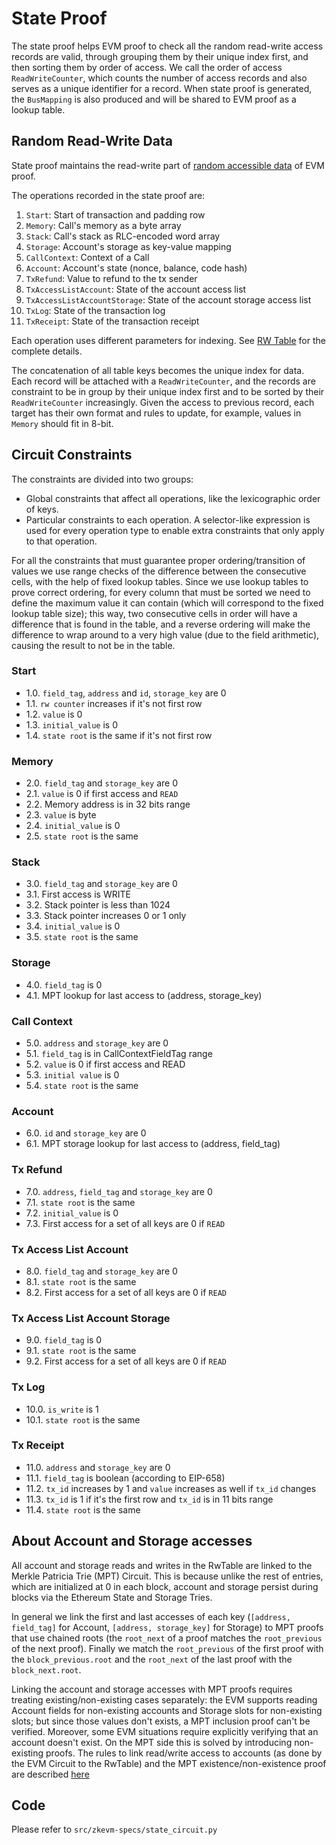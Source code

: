 # State Proof

The state proof helps EVM proof to check all the random read-write access records are valid, through grouping them by their unique index first, and then sorting them by order of access. We call the order of access `ReadWriteCounter`, which counts the number of access records and also serves as a unique identifier for a record. When state proof is generated, the `BusMapping` is also produced and will be shared to EVM proof as a lookup table.

## Random Read-Write Data

State proof maintains the read-write part of [random accessible data](./evm-proof.md#Random-Accessible-Data) of EVM proof.

The operations recorded in the state proof are:

1. `Start`: Start of transaction and padding row
2. `Memory`: Call's memory as a byte array
3. `Stack`: Call's stack as RLC-encoded word array
4. `Storage`: Account's storage as key-value mapping
5. `CallContext`: Context of a Call
6. `Account`: Account's state (nonce, balance, code hash)
7. `TxRefund`: Value to refund to the tx sender
8. `TxAccessListAccount`: State of the account access list
9. `TxAccessListAccountStorage`: State of the account storage access list
10. `TxLog`: State of the transaction log
11. `TxReceipt`: State of the transaction receipt

Each operation uses different parameters for indexing.  See [RW Table](./tables.md#rw_table) for the complete details.

The concatenation of all table keys becomes the unique index for data. Each record will be attached with a `ReadWriteCounter`, and the records are constraint to be in group by their unique index first and to be sorted by their `ReadWriteCounter` increasingly. Given the access to previous record, each target has their own format and rules to update, for example, values in `Memory` should fit in 8-bit.

## Circuit Constraints

The constraints are divided into two groups:

- Global constraints that affect all operations, like the lexicographic order of keys.
- Particular constraints to each operation.  A selector-like expression is used for every operation type to enable extra constraints that only apply to that operation.

For all the constraints that must guarantee proper ordering/transition of
values we use range checks of the difference between the consecutive cells,
with the help of fixed lookup tables.  Since we use lookup tables to prove
correct ordering, for every column that must be sorted we need to define the
maximum value it can contain (which will correspond to the fixed lookup table
size); this way, two consecutive cells in order will have a difference that is
found in the table, and a reverse ordering will make the difference to wrap
around to a very high value (due to the field arithmetic), causing the result
to not be in the table.

### Start
- 1.0. `field_tag`, `address` and `id`, `storage_key` are 0
- 1.1. `rw counter` increases if it's not first row
- 1.2. `value` is 0
- 1.3. `initial_value` is 0
- 1.4. `state root` is the same if it's not first row

### Memory
- 2.0. `field_tag` and `storage_key` are 0
- 2.1. `value` is 0 if first access and `READ`
- 2.2. Memory address is in 32 bits range
- 2.3. `value` is byte
- 2.4. `initial_value` is 0
- 2.5. `state root` is the same

### Stack

- 3.0. `field_tag` and `storage_key` are 0
- 3.1. First access is WRITE
- 3.2. Stack pointer is less than 1024
- 3.3. Stack pointer increases 0 or 1 only
- 3.4. `initial_value` is 0
- 3.5. `state root` is the same

### Storage
- 4.0. `field_tag` is 0
- 4.1. MPT lookup for last access to (address, storage_key)

### Call Context
- 5.0. `address` and `storage_key` are 0
- 5.1. `field_tag` is in CallContextFieldTag range
- 5.2. `value` is 0 if first access and READ
- 5.3. `initial value` is 0
- 5.4. `state root` is the same

### Account
- 6.0. `id` and `storage_key` are 0
- 6.1. MPT storage lookup for last access to (address, field_tag)

### Tx Refund
- 7.0. `address`, `field_tag` and `storage_key` are 0
- 7.1. `state root` is the same
- 7.2. `initial_value` is 0
- 7.3. First access for a set of all keys are 0 if `READ`

### Tx Access List Account
- 8.0. `field_tag` and `storage_key` are 0
- 8.1. `state root` is the same
- 8.2. First access for a set of all keys are 0 if `READ`


### Tx Access List Account Storage
- 9.0. `field_tag` is 0
- 9.1. `state root` is the same
- 9.2. First access for a set of all keys are 0 if `READ`

### Tx Log
- 10.0. `is_write` is 1
- 10.1. `state root` is the same

### Tx Receipt
- 11.0. `address` and `storage_key` are 0
- 11.1. `field_tag` is boolean (according to EIP-658)
- 11.2. `tx_id` increases by 1 and `value` increases as well if `tx_id` changes 
- 11.3. `tx_id` is 1 if it's the first row and `tx_id` is in 11 bits range
- 11.4. `state root` is the same

## About Account and Storage accesses

All account and storage reads and writes in the RwTable are linked to the Merkle
Patricia Trie (MPT) Circuit.  This is because unlike the rest of entries, which
are initialized at 0 in each block, account and storage persist during blocks via
the Ethereum State and Storage Tries.

In general we link the first and last accesses of each key (`[address,
field_tag]` for Account, `[address, storage_key]` for Storage) to MPT proofs that
use chained roots (the `root_next` of a proof matches the `root_previous` of the
next proof).  Finally we match the `root_previous` of the first proof with the
`block_previous.root` and the `root_next` of the last proof with the
`block_next.root`.

Linking the account and storage accesses with MPT proofs requires treating
existing/non-existing cases separately: the EVM supports reading Account
fields for non-existing accounts and Storage slots for non-existing slots; but
since those values don't exists, a MPT inclusion proof can't be verified.
Moreover, some EVM situations require explicitly verifying that an account
doesn't exist.  On the MPT side this is solved by introducing non-existing
proofs.  The rules to link read/write access to accounts (as done by the EVM
Circuit to the RwTable) and the MPT existence/non-existence proof are described
[here](/specs/evm-proof.md#account-non-existence)

## Code

Please refer to `src/zkevm-specs/state_circuit.py`
